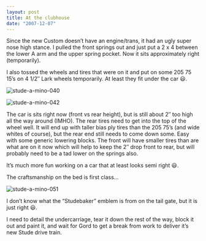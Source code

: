 ```yaml
---
layout: post
title: At the clubhouse
date: "2007-12-07"
---
```


Since the new Custom doesn’t have an engine/trans, it had an ugly super nose high stance. I pulled the front springs out and just put a 2 x 4 between the lower A arm and the upper spring pocket. Now it sits approximately right (temporarily).

I also tossed the wheels and tires that were on it and put on some 205 75 15’s on 4 1/2″ Lark wheels temporarily. At least they fit under the car 😃.

![](/wp-content/uploads/2009/01/stude-a-mino-040.jpg "stude-a-mino-040")

![](/wp-content/uploads/2009/01/stude-a-mino-042.jpg "stude-a-mino-042")

The car is sits right now (front vs rear height), but is still about 2″ too high all the way around (IMHO). The rear tires need to get into the top of the wheel well. It will end up with taller bias ply tires than the 205 75’s (and wide whites of course), but the rear end still needs to come down some. Easy with some generic lowering blocks. The front will have smaller tires than are what are on it now which will help to keep the 2″ drop front to rear, but will probably need to be a tad lower on the springs also.

It’s much more fun working on a car that at least looks semi right 😃.

The craftsmanship on the bed is first class…

![](/wp-content/uploads/2009/01/stude-a-mino-051.jpg "stude-a-mino-051")

I don’t know what the “Studebaker” emblem is from on the tail gate, but it is just right 😃.

I need to detail the undercarriage, tear it down the rest of the way, block it out and paint it, and wait for Gord to get a break from work to deliver it’s new Stude drive train.
